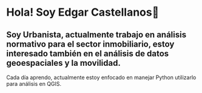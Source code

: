 # Hola! Soy Edgar Castellanos👋

## Soy Urbanista, actualmente trabajo en análisis normativo para el sector inmobiliario, estoy interesado también en el análisis de datos geoespaciales y la movilidad.

Cada día aprendo, actualmente estoy enfocado en manejar Python utilizarlo para análisis en QGIS.



<!--
**SoyEdgarC/SoyEdgarC** is a ✨ _special_ ✨ repository because its `README.md` (this file) appears on your GitHub profile.

Here are some ideas to get you started:

- 🔭 I’m currently working on ...
- 🌱 I’m currently learning ...
- 👯 I’m looking to collaborate on ...
- 🤔 I’m looking for help with ...
- 💬 Ask me about ...
- 📫 How to reach me: ...
- 😄 Pronouns: ...
- ⚡ Fun fact: ...
-->
